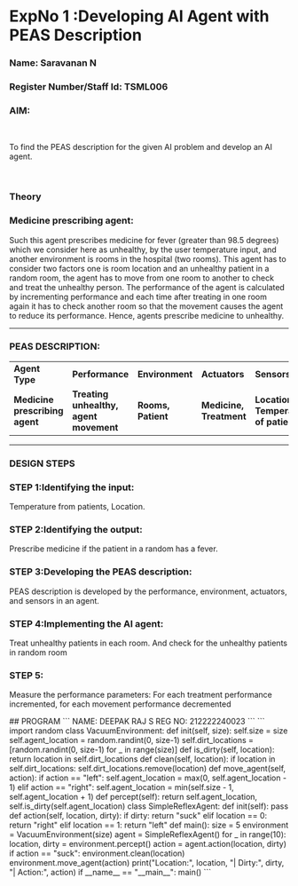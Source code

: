 <h1>ExpNo 1 :Developing AI Agent with PEAS Description</h1>
<h3>Name: Saravanan N</h3>
<h3>Register Number/Staff Id: TSML006</h3>


<h3>AIM:</h3>
<br>
<p>To find the PEAS description for the given AI problem and develop an AI agent.</p>
<br>
<h3>Theory</h3>
<h3>Medicine prescribing agent:</h3>
<p>Such this agent prescribes medicine for fever (greater than 98.5 degrees) which we consider here as unhealthy, by the user temperature input, and another environment is rooms in the hospital (two rooms). This agent has to consider two factors one is room location and an unhealthy patient in a random room, the agent has to move from one room to another to check and treat the unhealthy person. The performance of the agent is calculated by incrementing performance and each time after treating in one room again it has to check another room so that the movement causes the agent to reduce its performance. Hence, agents prescribe medicine to unhealthy.</p>
<hr>
<h3>PEAS DESCRIPTION:</h3>
<table>
  <tr>
    <td><strong>Agent Type</strong></td>
    <td><strong>Performance</strong></td>
     <td><strong>Environment</strong></td>
    <td><strong>Actuators</strong></td>
    <td><strong>Sensors</strong></td>
  </tr>
    <tr>
    <td><strong>Medicine prescribing agent</strong></td>
    <td><strong>Treating unhealthy, agent movement</strong></td>
     <td><strong>Rooms, Patient</strong></td>
    <td><strong>Medicine, Treatment</strong></td>
    <td><strong>Location, Temperature of patient</strong></td>
  </tr>
</table>
<hr>
<H3>DESIGN STEPS</H3>
<h3>STEP 1:Identifying the input:</h3>
<p>Temperature from patients, Location.</p>
<h3>STEP 2:Identifying the output:</h3>
<p>Prescribe medicine if the patient in a random has a fever.</p>
<h3>STEP 3:Developing the PEAS description:</h3>
<p>PEAS description is developed by the performance, environment, actuators, and sensors in an agent.</p>
<h3>STEP 4:Implementing the AI agent:</h3>
<p>Treat unhealthy patients in each room. And check for the unhealthy patients in random room</p>
<h3>STEP 5:</h3>
<p>Measure the performance parameters: For each treatment performance incremented, for each movement performance decremented</p>
## PROGRAM
```
NAME: DEEPAK RAJ S
REG NO: 212222240023
```
```
import random
class VacuumEnvironment:
    def init(self, size):
        self.size = size
        self.agent_location = random.randint(0, size-1)
        self.dirt_locations = [random.randint(0, size-1) for _ in range(size)]
    def is_dirty(self, location):
        return location in self.dirt_locations
    def clean(self, location):
        if location in self.dirt_locations:
            self.dirt_locations.remove(location)
    def move_agent(self, action):
        if action == "left":
            self.agent_location = max(0, self.agent_location - 1)
        elif action == "right":
            self.agent_location = min(self.size - 1, self.agent_location + 1)
    def percept(self):
        return self.agent_location, self.is_dirty(self.agent_location)
class SimpleReflexAgent:
    def init(self):
        pass
    def action(self, location, dirty):
        if dirty:
            return "suck"
        elif location == 0:
            return "right"
        elif location == 1:
            return "left"
def main():
    size = 5
    environment = VacuumEnvironment(size)
    agent = SimpleReflexAgent()
    for _ in range(10):
        location, dirty = environment.percept()
        action = agent.action(location, dirty)
        if action == "suck":
            environment.clean(location)
        environment.move_agent(action)
        print("Location:", location, "| Dirty:", dirty, "| Action:", action)
if __name__ == "__main__":
    main()
```
